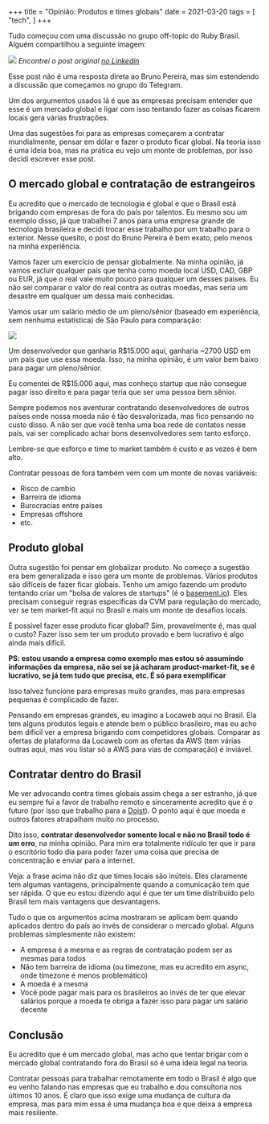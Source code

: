 +++
title = "Opinião: Produtos e times globais"
date = 2021-03-20
tags = [
    "tech",
]
+++

Tudo começou com uma discussão no grupo off-topic do Ruby Brasil. Alguém
compartilhou a seguinte imagem:

![](https://firebasestorage.googleapis.com/v0/b/firescript-577a2.appspot.com/o/imgs%2Fapp%2FPotHix%2FKKgOAA5vUO.png?alt=media&token=47be7960-1cff-436a-b4fe-013dfe514233)
_Encontrei o post original [no Linkedin](https://www.linkedin.com/posts/blpsilva_com-a-subida-do-d%C3%B3lar-de-r-4-para-r-560-activity-6778743111364448256-j5_k/)_

Esse post não é uma resposta direta ao Bruno Pereira, mas sim estendendo a
discussão que começamos no grupo do Telegram.

Um dos argumentos usados lá é que as empresas precisam entender que esse é um
mercado global e ligar com isso tentando fazer as coisas ficarem locais gera
várias frustrações.

Uma das sugestões foi para as empresas começarem a contratar mundialmente,
pensar em dólar e fazer o produto ficar global. Na teoria isso é uma ideia boa,
mas na prática eu vejo um monte de problemas, por isso decidi escrever esse
post.

## O mercado global e contratação de estrangeiros

Eu acredito que o mercado de tecnologia é global e que o Brasil está brigando
com empresas de fora do país por talentos. Eu mesmo sou um exemplo disso, já que
trabalhei 7 anos para uma empresa grande de tecnologia brasileira e decidi
trocar esse trabalho por um trabalho para o exterior. Nesse quesito, o post do
Bruno Pereira é bem exato, pelo menos na minha experiência.

Vamos fazer um exercício de pensar globalmente. Na minha opinião, já vamos
excluir qualquer país que tenha como moeda local USD, CAD, GBP ou EUR, já que o
real vale muito pouco para qualquer um desses países. Eu não sei comparar o
valor do real contra as outras moedas, mas seria um desastre em qualquer um
dessa mais conhecidas.

Vamos usar um salário médio de um pleno/sênior (baseado em experiência, sem
nenhuma estatística) de São Paulo para comparação:

![](https://firebasestorage.googleapis.com/v0/b/firescript-577a2.appspot.com/o/imgs%2Fapp%2FPotHix%2F6bf94ooVHr.png?alt=media&token=a6821772-50a6-4427-8f62-0fc34a8e35a7)

Um desenvolvedor que ganharia R$15.000 aqui, ganharia ~2700 USD em um país que
use essa moeda. Isso, na minha opinião, é um valor bem baixo para pagar um
pleno/sênior.

Eu comentei de R$15.000 aqui, mas conheço startup que não consegue pagar isso
direito e para pagar teria que ser uma pessoa bem sênior.

Sempre podemos nos aventurar contratando desenvolvedores de outros países onde
nossa moeda não é tão desvalorizada, mas fico pensando no custo disso. A não ser
que você tenha uma boa rede de contatos nesse país, vai ser complicado achar
bons desenvolvedores sem tanto esforço.

Lembre-se que esforço e time to market também é custo e as vezes é bem alto.

Contratar pessoas de fora também vem com um monte de novas variáveis:

- Risco de cambio
- Barreira de idioma
- Burocracias entre países
- Empresas offshore
- etc.

## Produto global

Outra sugestão foi pensar em globalizar produto. No começo a sugestão era bem
generalizada e isso gera um monte de problemas. Vários produtos são difíceis de
fazer ficar globais. Tenho um amigo fazendo um produto tentando criar um "bolsa
de valores de startups" (é o [basement.io](https://basement.io)). Eles precisam
conseguir regras específicas da CVM para regulação do mercado, ver se tem
market-fit aqui no Brasil e mais um monte de desafios locais.

É possível fazer esse produto ficar global? Sim, provavelmente é, mas qual o
custo? Fazer isso sem ter um produto provado e bem lucrativo é algo ainda mais
difícil.

__PS: estou usando a empresa como exemplo mas estou só assumindo informações da
empresa, não sei se já acharam product-market-fit, se é lucrativo, se já tem
tudo que precisa, etc. É só para exemplificar__

Isso talvez funcione para empresas muito grandes, mas para empresas pequenas é
complicado de fazer.

Pensando em empresas grandes, eu imagino a Locaweb aqui no Brasil. Ela tem
alguns produtos legais e atende bem o público brasileiro, mas eu acho bem
difícil ver a empresa brigando com competidores globais. Comparar as ofertas de
plataforma da Locaweb com as ofertas da AWS (tem várias outras aqui, mas vou
listar só a AWS para vias de comparação) é inviável.

## Contratar dentro do Brasil

Me ver advocando contra times globais assim chega a ser estranho, já que eu
sempre fui a favor de trabalho remoto e sinceramente acredito que é o futuro
(por isso que trabalho para a [Doist](https://doist.com)). O ponto aqui é que
moeda e outros fatores atrapalham muito no processo.

Dito isso, **contratar desenvolvedor somente local e não no Brasil todo é um
erro**, na minha opinião. Para mim era totalmente ridículo ter que ir para o
escritório todo dia para poder fazer uma coisa que precisa de concentração e
enviar para a internet.

Veja: a frase acima não diz que times locais são inúteis. Eles claramente tem
algumas vantagens, principalmente quando a comunicação tem que ser rápida. O que
eu estou dizendo aqui é que ter um time distribuído pelo Brasil tem mais
vantagens que desvantagens.

Tudo o que os argumentos acima mostraram se aplicam bem quando aplicados dentro
do país ao invés de considerar o mercado global. Alguns problemas simplesmente
não existem:

- A empresa é a mesma e as regras de contratação podem ser as mesmas para todos
- Não tem barreira de idioma (ou timezone, mas eu acredito em async, onde
  timezone é menos problemático)
- A moeda é a mesma
- Você pode pagar mais para os brasileiros ao invés de ter que elevar salários
  porque a moeda te obriga a fazer isso para pagar um salário decente

## Conclusão

Eu acredito que é um mercado global, mas acho que tentar brigar com o mercado
global contratando fora do Brasil só é uma ideia legal na teoria.

Contratar pessoas para trabalhar remotamente em todo o Brasil é algo que eu
venho falando nas empresas que eu trabalho e dou consultoria nos últimos 10
anos.  É claro que isso exige uma mudança de cultura da empresa, mas para mim
essa é uma mudança boa e que deixa a empresa mais resiliente.
